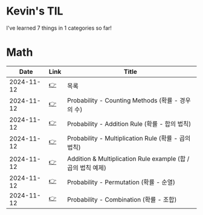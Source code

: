 # Kevin's TIL

  I've learned 7 things in 1 categories so far!
  
# Math

| Date| Link | Title |
|-----|------|-------|
| 2024-11-12 | [👉](Math/00_contents.md)| 목록
| 2024-11-12 | [👉](Math/01_Probability_Counting_Methods.md)| Probability - Counting Methods (확률 - 경우의 수)
| 2024-11-12 | [👉](Math/02_Probability_Addition_Rule.md)| Probability - Addition Rule (확률 - 합의 법칙)
| 2024-11-12 | [👉](Math/03_Probability_Multiplication_Rule.md)| Probability - Multiplication Rule (확률 - 곱의 법칙)
| 2024-11-12 | [👉](Math/04_Example.md)| Addition & Multiplication Rule example (합 / 곱의 법칙 예제)
| 2024-11-12 | [👉](Math/05_Probability_Permutation.md)| Probability - Permutation (확률 - 순열)
| 2024-11-12 | [👉](Math/06_Probability_Combination.md)| Probability - Combination (확률 - 조합)

  